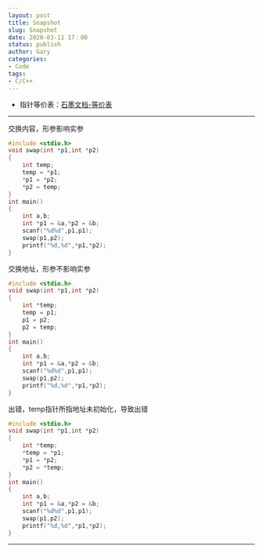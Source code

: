 ```yaml
---
layout: post
title: Snapshot
slug: Snapshot
date: 2020-03-11 17：00
status: publish
author: Gary
categories: 
- Code
tags: 
- C/C++
---
```


- 指针等价表：[石墨文档-等价表](https://shimo.im/docs/QGCQCKRpTtgXdw6K/)

---

交换内容，形参影响实参

```c
#include <stdio.h>
void swap(int *p1,int *p2)
{
    int temp;
    temp = *p1;
    *p1 = *p2;
    *p2 = temp;
}
int main()
{
    int a,b;
    int *p1 = &a,*p2 = &b;
    scanf("%d%d",p1,p1);
    swap(p1,p2);
    printf("%d,%d",*p1,*p2);
}
```

交换地址，形参不影响实参

```c
#include <stdio.h>
void swap(int *p1,int *p2)
{
    int *temp;
    temp = p1;
    p1 = p2;
    p2 = temp;
}
int main()
{
    int a,b;
    int *p1 = &a,*p2 = &b;
    scanf("%d%d",p1,p1);
    swap(p1,p2);
    printf("%d,%d",*p1,*p2);
}
```

出错，temp指针所指地址未初始化，导致出错

```c
#include <stdio.h>
void swap(int *p1,int *p2)
{
    int *temp;
    *temp = *p1;
    *p1 = *p2;
    *p2 = *temp;
}
int main()
{
    int a,b;
    int *p1 = &a,*p2 = &b;
    scanf("%d%d",p1,p1);
    swap(p1,p2);
    printf("%d,%d",*p1,*p2);
}
```

---